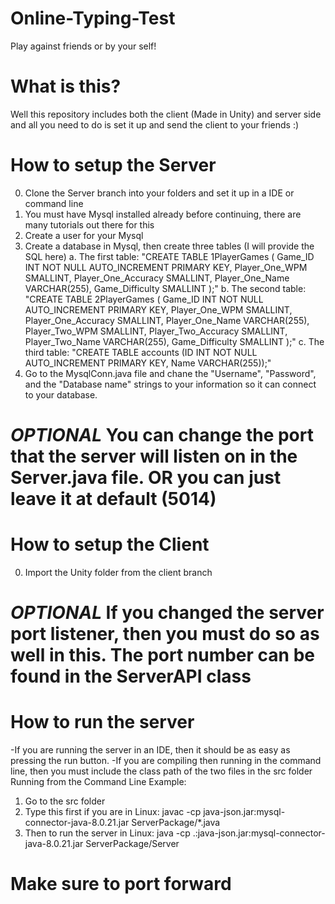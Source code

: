 # Online-Typing-Test
Play against friends or by your self!

# What is this?
Well this repository includes both the client (Made in Unity) and server side and all you need to do is set it up and send the client to your friends :)

# How to setup the Server
0. Clone the Server branch into your folders and set it up in a IDE or command line
1. You must have Mysql installed already before continuing, there are many tutorials out there for this
2. Create a user for your Mysql
3. Create a database in Mysql, then create three tables (I will provide the SQL here)
  a. The first table: "CREATE TABLE 1PlayerGames (
  Game_ID INT NOT NULL AUTO_INCREMENT PRIMARY KEY,
  Player_One_WPM SMALLINT,
  Player_One_Accuracy SMALLINT,
  Player_One_Name VARCHAR(255),
  Game_Difficulty SMALLINT
);"
b. The second table: "CREATE TABLE 2PlayerGames (
  Game_ID INT NOT NULL AUTO_INCREMENT PRIMARY KEY,
  Player_One_WPM SMALLINT,
  Player_One_Accuracy SMALLINT,
  Player_One_Name VARCHAR(255),
  Player_Two_WPM SMALLINT,
  Player_Two_Accuracy SMALLINT,
  Player_Two_Name VARCHAR(255),
  Game_Difficulty SMALLINT
);"
c. The third table: "CREATE TABLE accounts (ID INT NOT NULL AUTO_INCREMENT PRIMARY KEY, Name VARCHAR(255));"
4. Go to the MysqlConn.java file and chane the "Username", "Password", and the "Database name" strings to your information so it can connect to your database.
# *OPTIONAL* You can change the port that the server will listen on in the Server.java file. OR you can just leave it at default (5014)

# How to setup the Client
0. Import the Unity folder from the client branch
# *OPTIONAL* If you changed the server port listener, then you must do so as well in this. The port number can be found in the ServerAPI class

# How to run the server
-If you are running the server in an IDE, then it should be as easy as pressing the run button.
-If you are compiling then running in the command line, then you must include the class path of the two files in the src folder
  Running from the Command Line Example: 
  1. Go to the src folder
  2. Type this first if you are in Linux: javac -cp java-json.jar:mysql-connector-java-8.0.21.jar ServerPackage/*.java
  3. Then to run the server in Linux: java -cp .:java-json.jar:mysql-connector-java-8.0.21.jar ServerPackage/Server

# Make sure to port forward
